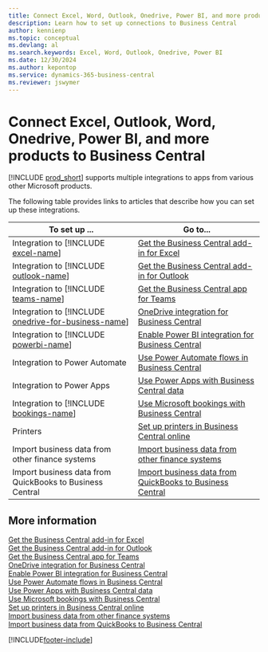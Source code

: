 ```yaml
---
title: Connect Excel, Word, Outlook, Onedrive, Power BI, and more products to Business Central
description: Learn how to set up connections to Business Central
author: kennienp
ms.topic: conceptual
ms.devlang: al
ms.search.keywords: Excel, Word, Outlook, Onedrive, Power BI
ms.date: 12/30/2024
ms.author: kepontop
ms.service: dynamics-365-business-central
ms.reviewer: jswymer
---
```

# Connect Excel, Outlook, Word, Onedrive, Power BI, and more products to Business Central

[!INCLUDE [prod_short](includes/prod_short.md)] supports multiple integrations to apps from various other Microsoft products. 

The following table provides links to articles that describe how you can set up these integrations.

| To set up ... | Go to...  |
| ------------ | --------- |
| Integration to [!INCLUDE [excel-name](includes/excel-name.md)] | [Get the Business Central add-in for Excel](admin-deploy-excel-addin.md) |
| Integration to [!INCLUDE [outlook-name](includes/outlook-name.md)] | [Get the Business Central add-in for Outlook](admin-outlook.md) |
| Integration to [!INCLUDE [teams-name](includes/teams-name.md)] | [Get the Business Central app for Teams](across-install-app-for-teams.md) |
| Integration to [!INCLUDE [onedrive-for-business-name](includes/onedrive-for-business-name.md)] | [OneDrive integration for Business Central](across-onedrive-overview.md) |
| Integration to [!INCLUDE [powerbi-name](includes/powerbi-name.md)] | [Enable Power BI integration for Business Central](admin-powerbi-setup.md) |
| Integration to Power Automate | [Use Power Automate flows in Business Central](across-how-use-financials-data-source-flow.md) |
| Integration to Power Apps | [Use Power Apps with Business Central data](across-how-use-financials-data-source-powerapps.md) |
| Integration to [!INCLUDE [bookings-name](includes/bookings-name.md)] | [Use Microsoft bookings with Business Central](finance-bookings.md) |
| Printers | [Set up printers in Business Central online](admin-printer-setup-overview.md) |
| Import business data from other finance systems | [Import business data from other finance systems](across-import-data-configuration-packages.md)  |
| Import business data from QuickBooks to Business Central | [Import business data from QuickBooks to Business Central](across-quickbooks-to-business-edition.md) |

## More information

[Get the Business Central add-in for Excel](admin-deploy-excel-addin.md)   
[Get the Business Central add-in for Outlook](admin-outlook.md)  
[Get the Business Central app for Teams](across-install-app-for-teams.md)   
[OneDrive integration for Business Central](across-onedrive-overview.md)   
[Enable Power BI integration for Business Central](admin-powerbi-setup.md)    
[Use Power Automate flows in Business Central](across-how-use-financials-data-source-flow.md)  
[Use Power Apps with Business Central data](across-how-use-financials-data-source-powerapps.md)  
[Use Microsoft bookings with Business Central](finance-bookings.md)  
[Set up printers in Business Central online](admin-printer-setup-overview.md)  
[Import business data from other finance systems](across-import-data-configuration-packages.md)  
[Import business data from QuickBooks to Business Central](across-quickbooks-to-business-edition.md)  

[!INCLUDE[footer-include](includes/footer-banner.md)]
